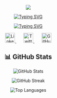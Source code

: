 <p align="center">
  <img src="https://capsule-render.vercel.app/api?type=waving&color=ff1493&height=100&section=header" />
</p>

<p align="center">
  <a href="https://git.io/typing-svg">
    <img src="https://readme-typing-svg.herokuapp.com?font=Fira+Code&weight=500&size=24&pause=1000&color=FF1493&center=true&vCenter=true&repeat=false&width=435&lines=Rodolfo+Chivalan" alt="Typing SVG" />
  </a>
</p>

<p align="center">
  <a href="https://git.io/typing-svg">
    <img src="https://readme-typing-svg.herokuapp.com?font=Fira+Code&weight=500&size=24&pause=1000&color=FF1493&center=true&vCenter=true&width=435&lines=System+Engineering+Student" alt="Typing SVG" />
  </a>
</p>

<p align="center">
  <a href="https://linkedin.com/in/tu-perfil">
    <img width="32px" alt="LinkedIn" title="LinkedIn" src="https://i.imgur.com/yRpa1dQ.png"/>
  </a>
  &#8287;&#8287;&#8287;&#8287;&#8287;
  <a href="https://twitter.com/tu-perfil">
    <img width="32px" alt="Twitter" title="Twitter" src="https://i.imgur.com/AixJgnm.png"/>
  </a>
  &#8287;&#8287;&#8287;&#8287;&#8287;
  <a href="https://github.com/Rodolfoba1">
    <img width="32px" alt="GitHub" src="https://i.imgur.com/OViZO8J.png"/>
  </a>
</p>

<h2 align="center">📊 GitHub Stats</h2>

<p align="center">
  <img src="https://github-readme-stats.vercel.app/api?username=Rodolfoba1&show_icons=true&theme=radical" alt="GitHub Stats" />
</p>

<p align="center">
  <img src="https://github-readme-streak-stats.herokuapp.com/?user=Rodolfoba1&theme=radical" alt="GitHub Streak" />
</p>

<p align="center">
  <img src="https://github-readme-stats.vercel.app/api/top-langs/?username=Rodolfoba1&layout=compact&theme=radical" alt="Top Languages" />
</p>
